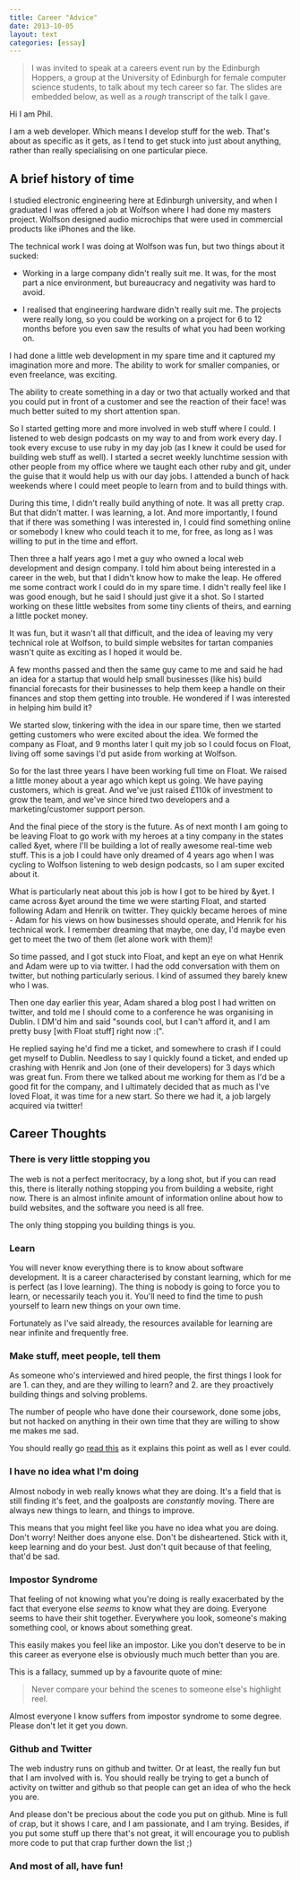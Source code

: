```yaml
---
title: Career "Advice"
date: 2013-10-05
layout: text
categories: [essay]
---
```


> I was invited to speak at a careers event run by the Edinburgh Hoppers, a group at the University of Edinburgh for female computer science students, to talk about my tech career so far. 
> The slides are embedded below, as well as a _rough_ transcript of the talk I gave.

<script async class="speakerdeck-embed" data-id="5f97dbb01002013157f76e9fe4c8d3ab" data-ratio="1.33333333333333" src="//speakerdeck.com/assets/embed.js"></script>

Hi I am Phil.

I am a web developer. Which means I develop stuff for the web. That's about as specific as it gets, as I tend to get stuck into just about anything, rather than really specialising on one particular piece.

## A brief history of time

I studied electronic engineering here at Edinburgh university, and when I graduated I was offered a job at Wolfson where I had done my masters project. Wolfson designed audio microchips that were used in commercial products like iPhones and the like.

The technical work I was doing at Wolfson was fun, but two things about it sucked:

* Working in a large company didn't really suit me. It was, for the most part a nice environment, but bureaucracy and negativity was hard to avoid.

* I realised that engineering hardware didn't really suit me. The projects were really long, so you could be working on a project for 6 to 12 months before you even saw the results of what you had been working on.

I had done a little web development in my spare time and it captured my imagination more and more. The ability to work for smaller companies, or even freelance, was exciting. 

The ability to create something in a day or two that actually worked and that you could put in front of a customer and see the reaction of their face! was much better suited to my short attention span.

So I started getting more and more involved in web stuff where I could. I listened to web design podcasts on my way to and from work every day. I took every excuse to use ruby in my day job (as I knew it could be used for building web stuff as well). I started a secret weekly lunchtime session with other people from my office where we taught each other ruby and git, under the guise that it would help us with our day jobs. I attended a bunch of hack weekends where I could meet people to learn from and to build things with.

During this time, I didn't really build anything of note. It was all pretty crap. But that didn't matter. I was learning, a lot. And more importantly, I found that if there was something I was interested in, I could find something online or somebody I knew who could teach it to me, for free, as long as I was willing to put in the time and effort.

Then three a half years ago I met a guy who owned a local web development and design company. I told him about being interested in a career in the web, but that I didn't know how to make the leap. He offered me some contract work I could do in my spare time. I didn't really feel like I was good enough, but he said I should just give it a shot. So I started working on these little websites from some tiny clients of theirs, and earning a little pocket money.

It was fun, but it wasn't all that difficult, and the idea of leaving my very technical role at Wolfson, to build simple websites for tartan companies wasn't quite as exciting as I hoped it would be. 

A few months passed and then the same guy came to me and said he had an idea for a startup that would help small businesses (like his) build financial forecasts for their businesses to help them keep a handle on their finances and stop them getting into trouble. He wondered if I was interested in helping him build it?

We started slow, tinkering with the idea in our spare time, then we started getting customers who were excited about the idea. We formed the company as Float, and 9 months later I quit my job so I could focus on Float, living off some savings I'd put aside from working at Wolfson.

So for the last three years I have been working full time on Float. We raised a little money about a year ago which kept us going. We have paying customers, which is great. And we've just raised £110k of investment to grow the team, and we've since hired two developers and a marketing/customer support person.

And the final piece of the story is the future. As of next month I am going to be leaving Float to go work with my heroes at a tiny company in the states called &yet, where I'll be building a lot of really awesome real-time web stuff. This is a job I could have only dreamed of 4 years ago when I was cycling to Wolfson listening to web design podcasts, so I am super excited about it.

What is particularly neat about this job is how I got to be hired by &yet. I came across &yet around the time we were starting Float, and started following Adam and Henrik on twitter. They quickly became heroes of mine - Adam for his views on how businesses should operate, and Henrik for his technical work. I remember dreaming that maybe, one day, I'd maybe even get to meet the two of them (let alone work with them)!

So time passed, and I got stuck into Float, and kept an eye on what Henrik and Adam were up to via twitter. I had the odd conversation with them on twitter, but nothing particularly serious. I kind of assumed they barely knew who I was.

Then one day earlier this year, Adam shared a blog post I had written on twitter, and told me I should come to a conference he was organising in Dublin. I DM'd him and said "sounds cool, but I can't afford it, and I am pretty busy [with Float stuff] right now :(".

He replied saying he'd find me a ticket, and somewhere to crash if I could get myself to Dublin. Needless to say I quickly found a ticket, and ended up crashing with Henrik and Jon (one of their developers) for 3 days which was great fun. From there we talked about me working for them as I'd be a good fit for the company, and I ultimately decided that as much as I've loved Float, it was time for a new start. So there we had it, a job largely acquired via twitter!

## Career Thoughts

### There is very little stopping you

The web is not a perfect meritocracy, by a long shot, but if you can read this, there is literally nothing stopping you from building a website, right now. There is an almost infinite amount of information online about how to build websites, and the software you need is all free.

The only thing stopping you building things is you.

### Learn

You will never know everything there is to know about software development. It is a career characterised by constant learning, which for me is perfect (as I love learning). The thing is nobody is going to force you to learn, or necessarily teach you it. You'll need to find the time to push yourself to learn new things on your own time.

Fortunately as I've said already, the resources available for learning are near infinite and frequently free. 


### Make stuff, meet people, tell them

As someone who's interviewed and hired people, the first things I look for are 1. can they, and are they willing to learn? and 2. are they proactively building things and solving problems.

The number of people who have done their coursework, done some jobs, but not hacked on anything in their own time that they are willing to show me makes me sad.

You should really go [read this](http://carl.flax.ie/dothingstellpeople.html) as it explains this point as well as I ever could.


### I have no idea what I'm doing

Almost nobody in web really knows what they are doing. It's a field that is still finding it's feet, and the goalposts are _constantly_ moving. There are always new things to learn, and things to improve.

This means that you might feel like you have no idea what you are doing. Don't worry! Neither does anyone else. Don't be disheartened. Stick with it, keep learning and do your best. Just don't quit because of that feeling, that'd be sad.

### Impostor Syndrome

That feeling of not knowing what you're doing is really exacerbated by the fact that everyone else _seems_ to know what they are doing. Everyone seems to have their shit together. Everywhere you look, someone's making something cool, or knows about something great.

This easily makes you feel like an impostor. Like you don't deserve to be in this career as everyone else is obviously much much better than you are.

This is a fallacy, summed up by a favourite quote of mine:

> Never compare your behind the scenes to someone else's highlight reel.

Almost everyone I know suffers from impostor syndrome to some degree. Please don't let it get you down.


### Github and Twitter

The web industry runs on github and twitter. Or at least, the really fun but that I am involved with is. You should really be trying to get a bunch of activity on twitter and github so that people can get an idea of who the heck you are.

And please don't be precious about the code you put on github. Mine is full of crap, but it shows I care, and I am passionate, and I am trying. Besides, if you put some stuff up there that's not great, it will encourage you to publish more code to put that crap further down the list ;)

### And most of all, have fun!
